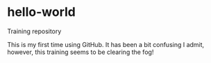 # hello-world
Training repository 

This is my first time using GitHub.  It has been a bit confusing I admit, however, this training seems to be clearing the fog!
